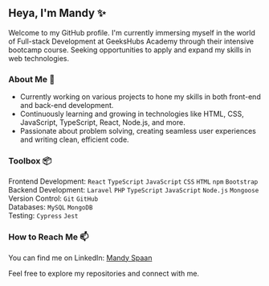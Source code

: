 ## Heya, I'm Mandy ✨

Welcome to my GitHub profile. I'm currently immersing myself in the world of Full-stack Development at GeeksHubs Academy through their intensive bootcamp course. Seeking opportunities to apply and expand my skills in web technologies.

### About Me 🌱
- Currently working on various projects to hone my skills in both front-end and back-end development.
- Continuously learning and growing in technologies like HTML, CSS, JavaScript, TypeScript, React, Node.js, and more.
- Passionate about problem solving, creating seamless user experiences and writing clean, efficient code.

### Toolbox 📦
Frontend Development: `React` `TypeScript` `JavaScript` `CSS` `HTML` `npm` `Bootstrap`<br>
Backend Development: `Laravel` `PHP` `TypeScript` `JavaScript` `Node.js` `Mongoose` <br>
Version Control: `Git` `GitHub` <br>
Databases: `MySQL` `MongoDB` <br>
Testing: `Cypress` `Jest`


### How to Reach Me 📫 
You can find me on LinkedIn: [Mandy Spaan](https://www.linkedin.com/in/mandyspaan/)

Feel free to explore my repositories and connect with me. 
